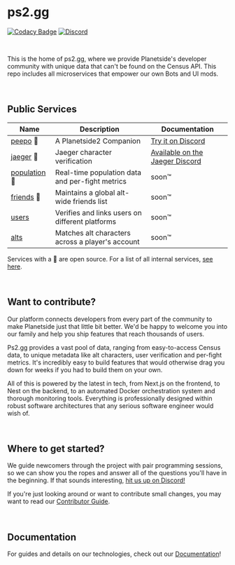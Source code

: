 # ps2.gg

[![Codacy Badge](https://app.codacy.com/project/badge/Grade/49991ab701ef4eb0a0a29f947ac4a1fc)](https://app.codacy.com/gh/ps2gg/ps2.gg/dashboard?utm_source=gh&utm_medium=referral&utm_content=&utm_campaign=Badge_grade)
[![Discord](https://img.shields.io/discord/1090392395427885198.svg?logo=discord)](https://discord.gg/8MvTaUQM2E)

<br>

This is the home of ps2.gg, where we provide Planetside's developer community with unique data that can't be found on the Census API.
This repo includes all microservices that empower our own Bots and UI mods.

<br>

## Public Services

| Name                                         | Description                                      | Documentation                                                    |
| -------------------------------------------- | ------------------------------------------------ | ---------------------------------------------------------------- |
| [peepo](/services/peepo/) 🔹                 | A Planetside2 Companion                          | [Try it on Discord](https://discord.gg/vVa7gDK7Ky)               |
| [jaeger](/services/jaeger/) 🔹               | Jaeger character verification                    | [Available on the Jaeger Discord](https://discord.gg/v6reuCe6QW) |
| [population](/services/population/) 🔹       | Real-time population data and per-fight metrics  | soon™                                                            |
| [friends](/services/players/) 🔹             | Maintains a global alt-wide friends list         | soon™                                                            |
| [users](/services/users/)                    | Verifies and links users on different platforms  | soon™                                                            |
| [alts](https://github.com/ps2gg/ps2.gg-alts) | Matches alt characters across a player's account | soon™                                                            |

Services with a 🔹 are open source. For a list of all internal services, [see here](https://github.com/ps2gg/ps2.gg/blob/master/docs/First-Time-Setup.md#microservices).

<br>

## Want to contribute?

Our platform connects developers from every part of the community to make Planetside just that little bit better. We'd be happy to welcome you into our family and help you ship features that reach thousands of users.

Ps2.gg provides a vast pool of data, ranging from easy-to-access Census data, to unique metadata like alt characters, user verification and per-fight metrics. It's incredibly easy to build features that would otherwise drag you down for weeks if you had to build them on your own.

All of this is powered by the latest in tech, from Next.js on the frontend, to Nest on the backend, to an automated Docker orchestration system and thorough monitoring tools. Everything is professionally designed within robust software architectures that any serious software engineer would wish of.

<br>

## Where to get started?

We guide newcomers through the project with pair programming sessions, so we can show you the ropes and answer all of the questions you'll have in the beginning. If that sounds interesting, [hit us up on Discord!](https://discord.gg/8MvTaUQM2E)

If you're just looking around or want to contribute small changes, you may want to read our [Contributor Guide](/.github/CONTRIBUTING.md).

<br>

## Documentation

For guides and details on our technologies, check out our [Documentation](/docs/README.md)!

